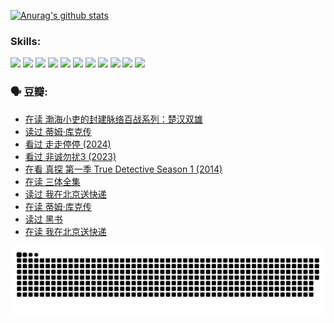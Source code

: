 
[![Anurag's github stats](https://github-readme-stats.vercel.app/api?username=w940853815)](https://github.com/anuraghazra/github-readme-stats)

### Skills:

<code><img height="32" src="https://cdn.jsdelivr.net/npm/simple-icons@v5/icons/python.svg"></code>
<code><img height="32" src="https://cdn.jsdelivr.net/npm/simple-icons@v5/icons/javascript.svg"></code>
<code><img height="32" src="https://cdn.jsdelivr.net/npm/simple-icons@v5/icons/django.svg"></code>
<code><img height="32" src="https://cdn.jsdelivr.net/npm/simple-icons@v5/icons/flask.svg"></code>
<code><img height="32" src="https://cdn.jsdelivr.net/npm/simple-icons@v5/icons/vuetify.svg"></code>
<code><img height="32" src="https://cdn.jsdelivr.net/npm/simple-icons@v5/icons/git.svg"></code>
<code><img height="32" src="https://cdn.jsdelivr.net/npm/simple-icons@v5/icons/docker.svg"></code>
<code><img height="32" src="https://cdn.jsdelivr.net/npm/simple-icons@v5/icons/postgresql.svg"></code>
<code><img height="32" src="https://cdn.jsdelivr.net/npm/simple-icons@v5/icons/elasticsearch.svg"></code>
<code><img height="32" src="https://cdn.jsdelivr.net/npm/simple-icons@v5/icons/macos.svg"></code>
<code><img height="32" src="https://cdn.jsdelivr.net/npm/simple-icons@v5/icons/linux.svg"></code>

### 🗣 豆瓣:

<!-- DOUBAN-ACTIVITIES:START -->
- [在读 渤海小吏的封建脉络百战系列：楚汉双雄](https://www.douban.com/people/136069238/status/4700950146/?_i=25930716)
- [读过 蒂姆·库克传](https://www.douban.com/people/136069238/status/4700949869/?_i=25930716)
- [看过 走走停停‎ (2024)](https://www.douban.com/people/136069238/status/4684430230/?_i=25930716)
- [看过 非诚勿扰3‎ (2023)](https://www.douban.com/people/136069238/status/4676324100/?_i=25930716)
- [在看 真探 第一季 True Detective Season 1‎ (2014)](https://www.douban.com/people/136069238/status/4673382852/?_i=25930716)
- [在读 三体全集](https://www.douban.com/people/136069238/status/4672842521/?_i=25930716)
- [读过 我在北京送快递](https://www.douban.com/people/136069238/status/4672842036/?_i=25930716)
- [在读 蒂姆·库克传](https://www.douban.com/people/136069238/status/4663517053/?_i=25930716)
- [读过 黑书](https://www.douban.com/people/136069238/status/4663516022/?_i=25930716)
- [在读 我在北京送快递](https://www.douban.com/people/136069238/status/4658098365/?_i=25930716)
<!-- DOUBAN-ACTIVITIES:END -->


![Snake animation](https://raw.githubusercontent.com/w940853815/w940853815/output/github-contribution-grid-snake.svg)

<!--
**w940853815/w940853815** is a ✨ _special_ ✨ repository because its `README.md` (this file) appears on your GitHub profile.

Here are some ideas to get you started:

- 🔭 I’m currently working on ...
- 🌱 I’m currently learning ...
- 👯 I’m looking to collaborate on ...
- 🤔 I’m looking for help with ...
- 💬 Ask me about ...
- 📫 How to reach me: ...
- 😄 Pronouns: ...
- ⚡ Fun fact: ...
-->
